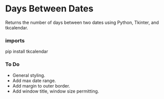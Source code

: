 # Days Between Dates
Returns the number of days between two dates using Python, Tkinter, and tkcalendar.

### imports
pip install tkcalendar

### To Do
- General styling.
- Add max date range.
- Add margin to outer border.
- Add window title, window size permitting.
